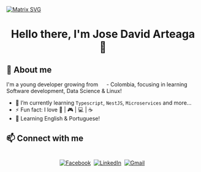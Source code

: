  [![Matrix SVG](https://raw.githubusercontent.com/rodrigograca31/rodrigograca31/master/matrix.svg)]() 

  <h1 align="center"><b>
   Hello there, I'm Jose David Arteaga 👋</b>
</h1>

## :triangular_flag_on_post: About me

I'm a young developer growing  from <img src="https://www.worldometers.info/img/flags/co-flag.gif" width="14"/> - Colombia,  focusing in learning  Software development, Data Science & Linux! 
- 🌱 I’m currently learning `Typescript`, `NestJS`, `Microservices` and more...
- ⚡ Fun fact: I love :book: | :video_game: | :computer: | :coffee:
- :speech_balloon: Learning English & Portuguese!



## :mailbox:  Connect with me
<p align="center">
<br>
<a href="https://www.facebook.com/davidackerman.2001?locale=es_LA"><img src="https://img.shields.io/badge/facebook-%231877F2.svg?&style=for-the-badge&logo=facebook&logoColor=white" alt="Facebook" /></a>&nbsp;
<a href="https://www.linkedin.com/in/jose-david-arteaga-fernández-45317227b/"><img src="https://img.shields.io/badge/linkedin-%230077B5.svg?&style=for-the-badge&logo=linkedin&logoColor=white" alt="LinkedIn" /></a>&nbsp;
<a href="mailto:josedavidarteagafernandez@gmail.com"><img src="https://img.shields.io/badge/gmail-%23D14836.svg?&style=for-the-badge&logo=gmail&logoColor=white" alt="Gmail"/></a>&nbsp;

</p>


